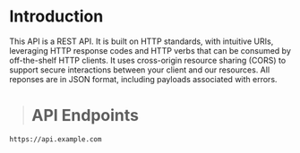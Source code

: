 # Introduction

This API is a REST API. It is built on HTTP standards, with intuitive URIs, leveraging HTTP response codes and HTTP verbs that can be consumed by off-the-shelf HTTP clients. It uses cross-origin resource sharing (CORS) to support secure interactions between your client and our resources. All reponses are in JSON format, including payloads associated with errors.

> # API Endpoints

```no-highlight
https://api.example.com
```
